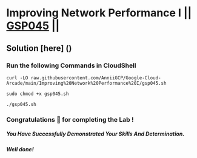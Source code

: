 # Improving Network Performance I || [GSP045](https://www.cloudskillsboost.google/focuses/1286?parent=catalog) ||

## Solution [here] ()

### Run the following Commands in CloudShell

```
curl -LO raw.githubusercontent.com/AnniiGCP/Google-Cloud-Arcade/main/Improving%20Network%20Performance%20I/gsp045.sh

sudo chmod +x gsp045.sh

./gsp045.sh
```

### Congratulations 🎉 for completing the Lab !

##### *You Have Successfully Demonstrated Your Skills And Determination.*

#### *Well done!*

 

 
